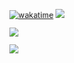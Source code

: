 
[![wakatime](https://wakatime.com/badge/user/ddad2840-c8ce-4174-b584-e390bdb7f01d.svg)](https://wakatime.com/@mattsears18)
![](https://komarev.com/ghpvc/?username=mattsears18&color=green)


[![](https://github-readme-stats.vercel.app/api?username=mattsears18&count_private=true&show_icons=true)](https://wakatime.com/@mattsears18)


[![](https://github-readme-stats.vercel.app/api/wakatime?username=mattsears18&layout=compact&langs_count=20&custom_title=Top%20Languages)](https://wakatime.com/@mattsears18)

